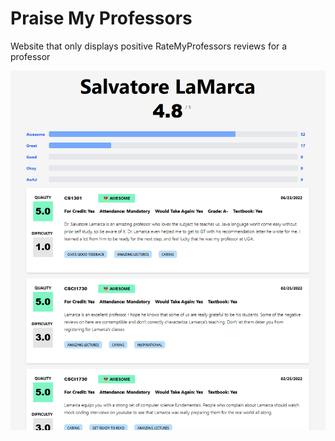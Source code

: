 # Praise My Professors
Website that only displays positive RateMyProfessors reviews for a professor

![alt text](static/Screenshot.png)
